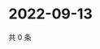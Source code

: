 # 2022-09-13

共 0 条

<!-- BEGIN WEIBO -->
<!-- 最后更新时间 Tue Sep 13 2022 02:22:02 GMT+0800 (China Standard Time) -->

<!-- END WEIBO -->
